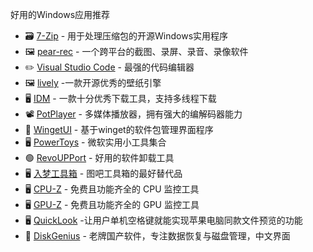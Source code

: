 好用的Windows应用推荐

-  :card_file_box: [7-Zip](http://www.7-zip.org/) - 用于处理压缩包的开源Windows实用程序
-  :framed_picture: [pear-rec](https://github.com/027xiguapi/pear-rec)  - 一个跨平台的截图、录屏、录音、录像软件
- :pencil2: [Visual Studio Code](https://code.visualstudio.com/)  - 最强的代码编辑器
-  :framed_picture: [lively](https://github.com/rocksdanister/lively)  -一款开源优秀的壁纸引擎
- :desktop_computer: [IDM](https://mirror2.internetdownloadmanager.com/idman642build10.exe?v=lt&filename=idman642build10.exe) - 一款十分优秀下载工具，支持多线程下载
- :film_projector: [PotPlayer](http://potplayer.daum.net/) - 多媒体播放器，拥有强大的编解码器能力
- :gift: [WingetUI](https://www.marticliment.com/wingetui/) - 基于winget的软件包管理界面程序
- :desktop_computer: [PowerToys](https://github.com/microsoft/PowerToys) - 微软实用小工具集合
- :green_circle: [RevoUPPort](https://www.revouninstaller.com/zh/) - 好用的软件卸载工具
-  :desktop_computer: [入梦工具箱](https://rmsys.top/RMTool.html) - 图吧工具箱的最好替代品
- :desktop_computer: [CPU-Z](http://www.cpuid.com/softwares/cpu-z.html) - 免费且功能齐全的 CPU 监控工具
- :desktop_computer: [GPU-Z](http://www.techpowerup.com/gpuz/) - 免费且功能齐全的 GPU 监控工具
-  :desktop_computer: [QuickLook](https://github.com/QL-Win/QuickLook/) -让用户单机空格键就能实现苹果电脑同款文件预览的功能
- :floppy_disk: [DiskGenius](https://www.diskgenius.cn/) - 老牌国产软件，专注数据恢复与磁盘管理，中文界面





